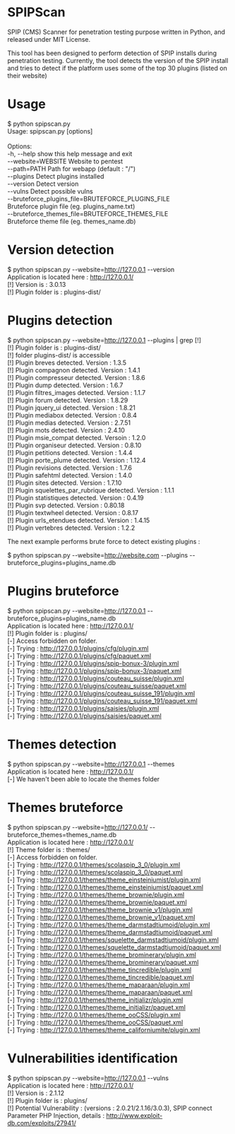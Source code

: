 SPIPScan
========

SPIP (CMS) Scanner for penetration testing purpose written in Python, and released under MIT License.

This tool has been designed to perform detection of SPIP installs during penetration testing. 
Currently, the tool detects the version of the SPIP install and tries to detect if the platform uses some of the top 30 plugins (listed on their website)


Usage
========

$ python spipscan.py <br />
Usage: spipscan.py [options]<br />
<br />
Options:<br />
  -h, --help            show this help message and exit<br />
  --website=WEBSITE     Website to pentest<br />
  --path=PATH           Path for webapp (default : "/")<br />
  --plugins             Detect plugins installed<br />
  --version             Detect version<br />
  --vulns               Detect possible vulns<br />
  --bruteforce_plugins_file=BRUTEFORCE_PLUGINS_FILE<br />
                        Bruteforce plugin file (eg. plugins_name.txt)<br />
  --bruteforce_themes_file=BRUTEFORCE_THEMES_FILE<br />
                        Bruteforce theme file (eg. themes_name.db)<br />
                        



Version detection
========
$ python spipscan.py --website=http://127.0.0.1 --version<br />
Application is located here : http://127.0.0.1/<br />
[!] Version is : 3.0.13<br />
[!] Plugin folder is : plugins-dist/<br />



Plugins detection
========
$ python spipscan.py --website=http://127.0.0.1 --plugins | grep [!]<br />
[!] Plugin folder is : plugins-dist/<br />
[!] folder plugins-dist/ is accessible<br />
[!] Plugin breves detected. Version : 1.3.5<br />
[!] Plugin compagnon detected. Version : 1.4.1<br />
[!] Plugin compresseur detected. Version : 1.8.6<br />
[!] Plugin dump detected. Version : 1.6.7<br />
[!] Plugin filtres_images detected. Version : 1.1.7<br />
[!] Plugin forum detected. Version : 1.8.29<br />
[!] Plugin jquery_ui detected. Version : 1.8.21<br />
[!] Plugin mediabox detected. Version : 0.8.4<br />
[!] Plugin medias detected. Version : 2.7.51<br />
[!] Plugin mots detected. Version : 2.4.10<br />
[!] Plugin msie_compat detected. Versoin : 1.2.0<br />
[!] Plugin organiseur detected. Version : 0.8.10<br />
[!] Plugin petitions detected. Version : 1.4.4<br />
[!] Plugin porte_plume detected. Version : 1.12.4<br />
[!] Plugin revisions detected. Version : 1.7.6<br />
[!] Plugin safehtml detected. Version : 1.4.0<br />
[!] Plugin sites detected. Version : 1.7.10<br />
[!] Plugin squelettes_par_rubrique detected. Version : 1.1.1<br />
[!] Plugin statistiques detected. Version : 0.4.19<br />
[!] Plugin svp detected. Version : 0.80.18<br />
[!] Plugin textwheel detected. Version : 0.8.17<br />
[!] Plugin urls_etendues detected. Version : 1.4.15<br />
[!] Plugin vertebres detected. Version : 1.2.2<br />


The next example performs brute force to detect existing plugins :<br />

$ python spipscan.py --website=http://website.com --plugins --bruteforce_plugins=plugins_name.db



Plugins bruteforce
========
$ python spipscan.py --website=http://127.0.0.1 --bruteforce_plugins=plugins_name.db<br />
Application is located here : http://127.0.0.1/<br />
[!] Plugin folder is : plugins/<br />
[-] Access forbidden on folder.<br />
[-] Trying : http://127.0.0.1/plugins/cfg/plugin.xml<br />
[-] Trying : http://127.0.0.1/plugins/cfg/paquet.xml<br />
[-] Trying : http://127.0.0.1/plugins/spip-bonux-3/plugin.xml<br />
[-] Trying : http://127.0.0.1/plugins/spip-bonux-3/paquet.xml<br />
[-] Trying : http://127.0.0.1/plugins/couteau_suisse/plugin.xml<br />
[-] Trying : http://127.0.0.1/plugins/couteau_suisse/paquet.xml<br />
[-] Trying : http://127.0.0.1/plugins/couteau_suisse_191/plugin.xml<br />
[-] Trying : http://127.0.0.1/plugins/couteau_suisse_191/paquet.xml<br />
[-] Trying : http://127.0.0.1/plugins/saisies/plugin.xml<br />
[-] Trying : http://127.0.0.1/plugins/saisies/paquet.xml<br />



Themes detection
========
$ python spipscan.py --website=http://127.0.0.1 --themes<br />
Application is located here : http://127.0.0.1/<br />
[-] We haven't been able to locate the themes folder


Themes bruteforce
========
$ python spipscan.py --website=http://127.0.0.1/ --bruteforce_themes=themes_name.db<br />
Application is located here : http://127.0.0.1/<br />
[!] Theme folder is : themes/<br />
[-] Access forbidden on folder.<br />
[-] Trying : http://127.0.0.1/themes/scolaspip_3_0/plugin.xml<br />
[-] Trying : http://127.0.0.1/themes/scolaspip_3_0/paquet.xml<br />
[-] Trying : http://127.0.0.1/themes/theme_einsteiniumist/plugin.xml<br />
[-] Trying : http://127.0.0.1/themes/theme_einsteiniumist/paquet.xml<br />
[-] Trying : http://127.0.0.1/themes/theme_brownie/plugin.xml<br />
[-] Trying : http://127.0.0.1/themes/theme_brownie/paquet.xml<br />
[-] Trying : http://127.0.0.1/themes/theme_brownie_v1/plugin.xml<br />
[-] Trying : http://127.0.0.1/themes/theme_brownie_v1/paquet.xml<br />
[-] Trying : http://127.0.0.1/themes/theme_darmstadtiumoid/plugin.xml<br />
[-] Trying : http://127.0.0.1/themes/theme_darmstadtiumoid/paquet.xml<br />
[-] Trying : http://127.0.0.1/themes/squelette_darmstadtiumoid/plugin.xml<br />
[-] Trying : http://127.0.0.1/themes/squelette_darmstadtiumoid/paquet.xml<br />
[-] Trying : http://127.0.0.1/themes/theme_brominerary/plugin.xml<br />
[-] Trying : http://127.0.0.1/themes/theme_brominerary/paquet.xml<br />
[-] Trying : http://127.0.0.1/themes/theme_tincredible/plugin.xml<br />
[-] Trying : http://127.0.0.1/themes/theme_tincredible/paquet.xml<br />
[-] Trying : http://127.0.0.1/themes/theme_maparaan/plugin.xml<br />
[-] Trying : http://127.0.0.1/themes/theme_maparaan/paquet.xml<br />
[-] Trying : http://127.0.0.1/themes/theme_initializr/plugin.xml<br />
[-] Trying : http://127.0.0.1/themes/theme_initializr/paquet.xml<br />
[-] Trying : http://127.0.0.1/themes/theme_ooCSS/plugin.xml<br />
[-] Trying : http://127.0.0.1/themes/theme_ooCSS/paquet.xml<br />
[-] Trying : http://127.0.0.1/themes/theme_californiumite/plugin.xml<br />

Vulnerabilities identification
========
$ python spipscan.py --website=http://127.0.0.1 --vulns<br />
Application is located here : http://127.0.0.1/<br />
[!] Version is : 2.1.12<br />
[!] Plugin folder is : plugins/<br />
[!] Potential Vulnerability : (versions : 2.0.21/2.1.16/3.0.3), SPIP connect Parameter PHP Injection, details : http://www.exploit-db.com/exploits/27941/